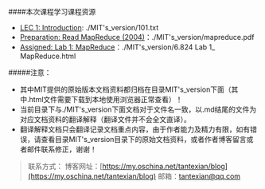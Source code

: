 ####本次课程学习课程资源
* [LEC 1: Introduction](http://nil.csail.mit.edu/6.824/2017/notes/l01.txt): ./MIT's_version/101.txt
* [Preparation: Read MapReduce (2004)](http://nil.csail.mit.edu/6.824/2017/papers/mapreduce.pdf)：./MIT's_version/mapreduce.pdf
* [Assigned: Lab 1: MapReduce](http://nil.csail.mit.edu/6.824/2017/labs/lab-1.html)：./MIT's_version/6.824 Lab 1_ MapReduce.html

#####注意：
* 其中MIT提供的原始版本文档资料都归档在目录MIT's_version下面（其中.html文件需要下载到本地使用浏览器正常查看）！
* 当前目录下与./MIT's_version下面文档对于文件名一致，以.md结尾的文件为对应文档资料的翻译解释（翻译文件并不会全文直译）。
* 翻译解释文档只会翻译记录文档重点内容，由于作者能力及精力有限，如有错误，请查看目录MIT's_version目录下的原始文档资料，或者作者博客留言或者邮件联系修正，谢谢！

>联系方式：
>博客网址：[https://my.oschina.net/tantexian/blog](https://my.oschina.net/tantexian/blog)
>邮箱：tantexian@qq.com